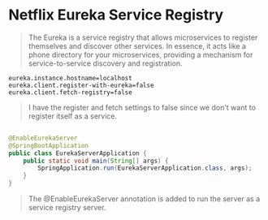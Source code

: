 # Netflix Eureka Service Registry

> The Eureka is a service registry that allows microservices to register themselves and discover other services. In
> essence, it acts like a phone directory for your microservices, providing a mechanism for service-to-service discovery
> and registration.

```properties
eureka.instance.hostname=localhost
eureka.client.register-with-eureka=false
eureka.client.fetch-registry=false
```

> I have the register and fetch settings to false since we don't want to register itself as a service.

```java

@EnableEurekaServer
@SpringBootApplication
public class EurekaServerApplication {
    public static void main(String[] args) {
        SpringApplication.run(EurekaServerApplication.class, args);
    }
}
```

> The @EnableEurekaServer annotation is added to run the server as a service registry server.
